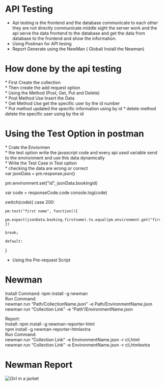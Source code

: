 # API Testing
* Api testing is the frontend and the database communicate to each other they are not directly communicate middle sight the server work and the api serve the data frontend to the database and get the data from database to the frontend and show the information.
* Using Postman for API tesing
* Report Generate using the NewMan ( Globali Install the Newman) 
<!DOCTYPE html>
<html>
<head>
</head>
<body>
 <h1>How done by the api testing</h1>
  * First Create the collection <br>
  * Then create the add request option <br>
  * Using the Method (Post, Get, Put and Delete) <br>
  * Post Method Use Insert the Data <br>
  * Get Method Use get the specific user by the id number <br>
  * Put method updated the specific information using by id
  * delete method delete the specific user using by the id
  <h1>Using the Test Option in postman</h1>
  * Crate the Enviormen <br>
  * the test option write the javascript code and every api used variable send to the environment and use this data dynamically <br>
  * Write the Test Case in Test option <br>
  * checking the data are wrong or correct <br>
  var jsonData = pm.response.json()

pm.environment.set("id", jsonData.bookingid)

var code = responseCode.code
console.log(code)

switch(code){
    case 200:

    pm.test("first name", function(){
        pm.expect(jsonData.booking.firstname).to.equal(pm.environment.get("firsname"))
    })

    break;

    default:
} 
<br>



* Using the Pre-request Script
<h1>Newman</h1>
  Install Command: npm install -g newman <br>
Run Command: <br>
newman run “Path/CollectionName.json” -e Path/EnvironmentName.json <br>
newman run “Collection Link” -e “Path”/EnvironmentName.json <br>

Report: <br>
Install: npm install -g newman-reporter-html <br>
	npm install -g newman-reporter-htmlextra <br>
Run Command: <br>
newman run “Collection Link” -e EnvironmentName.json -r cli,html <br>
newman run “Collection Link” -e EnvironmentName.json -r cli,htmlextra <br>

<h1> Newman Report </h1>
<img src="https://serving.photos.photobox.com/30924709301ef9d56de23c315a68bc6abfd74b6b49c180f354756afb2ae28b4d2659aa74.jpg" alt="Girl in a jacket">
</body>
</html>
